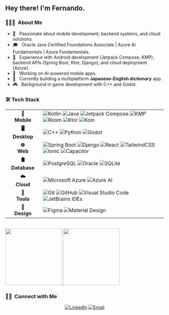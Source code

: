 <h2> Hey there! I'm Fernando.</h2>

<h3> 👨🏻‍💻 &nbsp;About Me </h3>

- 🚀 &nbsp; Passionate about mobile development, backend systems, and cloud solutions.  
- 🎓 &nbsp; Oracle Java Certified Foundations Associate | Azure AI Fundamentals | Azure Fundamentals.  
- 💼 &nbsp; Experience with Android development (Jetpack Compose, KMP), backend APIs (Spring Boot, Ktor, Django), and cloud deployment (Azure).  
- 🤖 &nbsp; Working on AI-powered mobile apps.  
- 📱 &nbsp; Currently building a multiplatform **Japanese-English dictionary** app.  
- 🎮 &nbsp; Background in game development with C++ and Godot.  

<h3>🛠 Tech Stack</h3>

<table>
  <tr>
    <td align="center" width="96" style="vertical-align: middle;">
      <strong>📱<br>Mobile</strong>
    </td>
    <td style="vertical-align: middle;">
      <img src="https://img.shields.io/badge/-Kotlin-0095D5?style=flat-square&logo=kotlin&logoColor=white" alt="Kotlin" />
      <img src="https://img.shields.io/badge/-Java-007396?style=flat-square&logo=java&logoColor=white" alt="Java" />
      <img src="https://img.shields.io/badge/-Jetpack%20Compose-4285F4?style=flat-square&logo=jetpackcompose&logoColor=white" alt="Jetpack Compose" />
      <img src="https://img.shields.io/badge/-KMP-7F52FF?style=flat-square&logo=kotlin&logoColor=white" alt="KMP" />
      <img src="https://img.shields.io/badge/-Room-3DDC84?style=flat-square&logo=android&logoColor=white" alt="Room" />
      <img src="https://img.shields.io/badge/-Ktor-E24462?style=flat-square&logo=kotlin&logoColor=white" alt="Ktor" />
      <img src="https://img.shields.io/badge/-Koin-3DDC84?style=flat-square&logo=android&logoColor=white" alt="Koin" />
    </td>
  </tr>
  <tr>
    <td align="center" width="96" style="vertical-align: middle;">
      <strong>🖥<br>Desktop</strong>
    </td>
    <td style="vertical-align: middle;">
      <img src="https://img.shields.io/badge/-C++-00599C?style=flat-square&logo=c%2B%2B&logoColor=white" alt="C++" />
      <img src="https://img.shields.io/badge/-Python-3776AB?style=flat-square&logo=python&logoColor=white" alt="Python" />
      <img src="https://img.shields.io/badge/-Godot-478CBF?style=flat-square&logo=godotengine&logoColor=white" alt="Godot" />
    </td>
  </tr>
  <tr>
    <td align="center" width="96" style="vertical-align: middle;">
      <strong>🌐<br>Web</strong>
    </td>
    <td style="vertical-align: middle;">
      <img src="https://img.shields.io/badge/-Spring%20Boot-6DB33F?style=flat-square&logo=spring&logoColor=white" alt="Spring Boot" />
      <img src="https://img.shields.io/badge/-Django-092E20?style=flat-square&logo=django&logoColor=white" alt="Django" />
      <img src="https://img.shields.io/badge/-React-61DAFB?style=flat-square&logo=react&logoColor=black" alt="React" />
      <img src="https://img.shields.io/badge/-TailwindCSS-38B2AC?style=flat-square&logo=tailwind-css&logoColor=white" alt="TailwindCSS" />
      <img src="https://img.shields.io/badge/-Ionic-3880FF?style=flat-square&logo=ionic&logoColor=white" alt="Ionic" />
      <img src="https://img.shields.io/badge/-Capacitor-119EFF?style=flat-square&logo=capacitor&logoColor=white" alt="Capacitor" />
    </td>
  </tr>
  <tr>
    <td align="center" width="96" style="vertical-align: middle;">
      <strong>🛢<br>Database</strong>
    </td>
    <td style="vertical-align: middle;">
      <img src="https://img.shields.io/badge/-PostgreSQL-336791?style=flat-square&logo=postgresql&logoColor=white" alt="PostgreSQL" />
      <img src="https://img.shields.io/badge/-Oracle-F80000?style=flat-square&logo=oracle&logoColor=white" alt="Oracle" />
      <img src="https://img.shields.io/badge/-SQLite-003B57?style=flat-square&logo=sqlite&logoColor=white" alt="SQLite" />
    </td>
  </tr>
  <tr>
    <td align="center" width="96" style="vertical-align: middle;">
      <strong>☁️<br>Cloud</strong>
    </td>
    <td style="vertical-align: middle;">
      <img src="https://img.shields.io/badge/-Microsoft%20Azure-0089D6?style=flat-square&logo=microsoft-azure&logoColor=white" alt="Microsoft Azure" />
      <img src="https://img.shields.io/badge/-Azure%20AI-0078D4?style=flat-square&logo=microsoft-azure&logoColor=white" alt="Azure AI" />
    </td>
  </tr>
  <tr>
    <td align="center" width="96" style="vertical-align: middle;">
      <strong>🔧<br>Tools</strong>
    </td>
    <td style="vertical-align: middle;">
      <img src="https://img.shields.io/badge/-Git-F05032?style=flat-square&logo=git&logoColor=white" alt="Git" />
      <img src="https://img.shields.io/badge/-GitHub-181717?style=flat-square&logo=github" alt="GitHub" />
      <img src="https://img.shields.io/badge/-VS%20Code-007ACC?style=flat-square&logo=visual-studio-code&logoColor=white" alt="Visual Studio Code" />
      <img src="https://img.shields.io/badge/-JetBrains%20IDEs-000000?style=flat-square&logo=jetbrains&logoColor=white" alt="JetBrains IDEs" />
    </td>
  </tr>
  <tr>
    <td align="center" width="96" style="vertical-align: middle;">
      <strong>🎨<br>Design</strong>
    </td>
    <td style="vertical-align: middle;">
      <img src="https://img.shields.io/badge/-Figma-F24E1E?style=flat-square&logo=figma&logoColor=white" alt="Figma" />
      <img src="https://img.shields.io/badge/-Material%20Design-757575?style=flat-square&logo=material-design&logoColor=white" alt="Material Design" />
    </td>
  </tr>
</table>
<br/>

<a href="https://github.com/greattusk">
  <img height="180em" src="https://mystats-ivory.vercel.app/api?username=greattusk&theme=buefy&show_icons=true" />
  <img height="180em" src="https://mystats-ivory.vercel.app/api/top-langs/?username=greattusk&theme=buefy&layout=compact&langs_count=8&hide=html" />
</a>

<br/>

<h3> 🤝🏻 &nbsp;Connect with Me </h3>

<p align="center">
<a href="https://www.linkedin.com/in/fernando-nicolas-belmar-bravo/"><img alt="LinkedIn" src="https://img.shields.io/badge/LinkedIn-fernando-blue?style=flat-square&logo=linkedin"></a>
<a href="mailto:syedammarilyas@hotmail.com"><img alt="Email" src="https://img.shields.io/badge/Email-fern.belmar@duocuc.cl-blue?style=flat-square&logo=gmail"></a>
</p>


